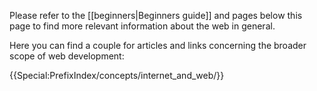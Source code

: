Please refer to the [[beginners|Beginners guide]] and pages below this page to find more relevant information about the web in general.

Here you can find a couple for articles and links concerning the broader scope of web development:

{{Special:PrefixIndex/concepts/internet_and_web/}}